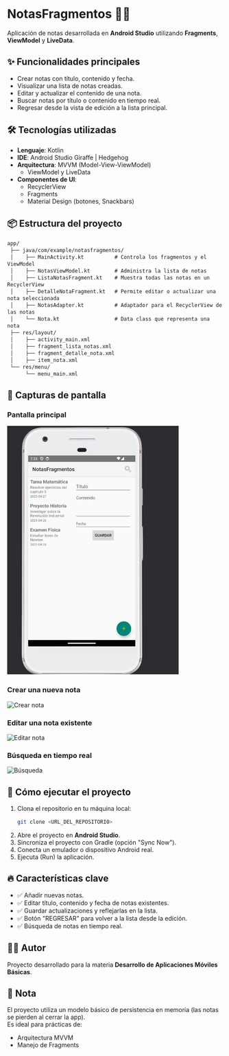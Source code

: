 # NotasFragmentos 📒✨

Aplicación de notas desarrollada en **Android Studio** utilizando **Fragments**, **ViewModel** y **LiveData**.

## ✨ Funcionalidades principales
- Crear notas con título, contenido y fecha.
- Visualizar una lista de notas creadas.
- Editar y actualizar el contenido de una nota.
- Buscar notas por título o contenido en tiempo real.
- Regresar desde la vista de edición a la lista principal.

## 🛠️ Tecnologías utilizadas
- **Lenguaje**: Kotlin
- **IDE**: Android Studio Giraffe | Hedgehog
- **Arquitectura**: MVVM (Model-View-ViewModel)
  - ViewModel y LiveData
- **Componentes de UI**:
  - RecyclerView
  - Fragments
  - Material Design (botones, Snackbars)

## 📦 Estructura del proyecto
```plaintext
app/
 ├── java/com/example/notasfragmentos/
 │    ├── MainActivity.kt          # Controla los fragmentos y el ViewModel
 │    ├── NotasViewModel.kt        # Administra la lista de notas
 │    ├── ListaNotasFragment.kt    # Muestra todas las notas en un RecyclerView
 │    ├── DetalleNotaFragment.kt   # Permite editar o actualizar una nota seleccionada
 │    ├── NotasAdapter.kt          # Adaptador para el RecyclerView de las notas
 │    └── Nota.kt                  # Data class que representa una nota
 ├── res/layout/
 │    ├── activity_main.xml
 │    ├── fragment_lista_notas.xml
 │    ├── fragment_detalle_nota.xml
 │    ├── item_nota.xml
 └── res/menu/
      └── menu_main.xml
```
## 📸 Capturas de pantalla
### Pantalla principal
<img src="images/imagen1.jpg" alt="Pantalla principal" width="400">

### Crear una nueva nota
<img src="images/crear_nota.png" alt="Crear nota" width="260">

### Editar una nota existente
<img src="images/editar_nota.png" alt="Editar nota" width="400">

### Búsqueda en tiempo real
<img src="images/busqueda_nota.png" alt="Búsqueda" width="400">

## 🚀 Cómo ejecutar el proyecto
1. Clona el repositorio en tu máquina local:
   ```bash
   git clone <URL_DEL_REPOSITORIO>
   ```
2. Abre el proyecto en **Android Studio**.
3. Sincroniza el proyecto con Gradle (opción "Sync Now").
4. Conecta un emulador o dispositivo Android real.
5. Ejecuta (Run) la aplicación.

## 🔥 Características clave
- ✅ Añadir nuevas notas.
- ✅ Editar título, contenido y fecha de notas existentes.
- ✅ Guardar actualizaciones y reflejarlas en la lista.
- ✅ Botón "REGRESAR" para volver a la lista desde la edición.
- ✅ Búsqueda de notas en tiempo real.

## 👨‍💻 Autor
Proyecto desarrollado para la materia **Desarrollo de Aplicaciones Móviles Básicas**.

## 🧠 Nota
El proyecto utiliza un modelo básico de persistencia en memoria (las notas se pierden al cerrar la app).  
Es ideal para prácticas de:
- Arquitectura MVVM
- Manejo de Fragments
